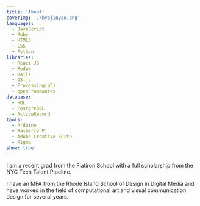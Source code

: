 ```yaml
---
title: 'About'
coverImg: './hyojinyoo.png'
languages:
  - JavaScript
  - Ruby
  - HTML5
  - CSS
  - Python
libraries:
  - React JS
  - Redux
  - Rails
  - D3.js
  - Processing(p5)
  - openFrameworks
database:
  - SQL
  - PostgreSQL
  - ActiveRecord
tools:
  - Arduino
  - Rasberry Pi 
  - Adobe Creative Suite
  - Figma 
show: true
---
```

I am a recent grad from the Flatiron School with a full scholarship from the NYC Tech Talent Pipeline. 

I have an MFA from the Rhode Island School of Design in Digital Media and have worked in the field of computational art and visual communication design for several years. 